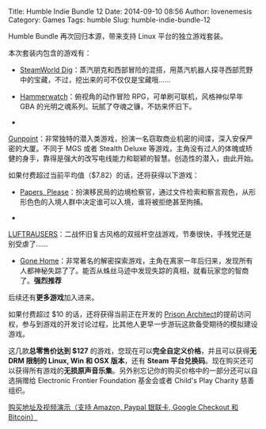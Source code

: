 Title: Humble Indie Bundle 12
Date: 2014-09-10 08:56
Author: lovenemesis
Category: Games
Tags: humble
Slug: humble-indie-bundle-12

Humble Bundle 再次回归本源，带来支持 Linux 平台的独立游戏套装。

本次套装内包含的游戏有：

* [SteamWorld
Dig](http://imageform.se/)：蒸汽朋克和西部冒险的混搭，用蒸汽机器人探寻西部荒野中的宝藏，不过，挖出来的可不仅仅是宝藏哦……

* [Hammerwatch](http://www.hammerwatch.com/)：俯视角的动作冒险
RPG，可单刷可联机，风格神似早年 GBA
的光明之魂系列。玩腻了夺魂之镰，不妨来怀旧下。

*
[Gunpoint](http://www.gunpointgame.com/)：非常独特的潜入类游戏，扮演一名窃取商业机密的间谍，深入安保严密的大厦。不同于
MGS 或者 Stealth Deluxe
等游戏，主角没有过人的体魄或矫健的身手，靠得是强大的改写电线能力和聪颖的智慧。创造性的潜入，由此开始。

如果付费超过当前平均值（$7.82）的话，还将获得以下游戏：

* [Papers,
Please](http://papersplea.se/)：扮演移民局的边境检察官，通过文件检索和察言观色，从形形色色的入境人群中决定谁可以入境，谁将被拒绝甚至拘捕。

*
[LUFTRAUSERS](http://www.vlambeer.com/)：二战怀旧复古风格的双摇杆空战游戏，节奏很快，手残党还是别受虐了……

* [Gone
Home](http://thefullbrightcompany.com/)：非常著名的解密探索游戏，主角在离家一年后归来，发现所有人都神秘失踪了了。能否从蛛丝马迹中发现失踪的真相，就看玩家您的智商了。**强烈推荐**

后续还有**更多游戏**加入进来。

如果付费超过 $10 的话，还将获得当前正在开发的 [Prison
Architect](http://www.introversion.co.uk/)的提前访问权，参与到游戏的开发讨论过程，比其他人更早一步游玩这款备受期待的模拟建设游戏。

这几款**总零售价达到 $127**
的游戏，您现在可以**完全自定义价格**，并且可以获得**无 DRM 限制的
Linux, Win 和 OSX 版本**，还有 **Steam
平台兑换码**。现在购买还可以获得所有游戏的**无损原声音乐集**。另外别忘记你的购买价格中的一部分还可以自选捐赠给
Electronic Frontier Foundation 基金会或者 Child's Play Charity
慈善组织。

[购买地址及视频演示（支持 Amazon, Paypal 银联卡, Google Checkout 和
Bitcoin）](https://www.humblebundle.com/)
